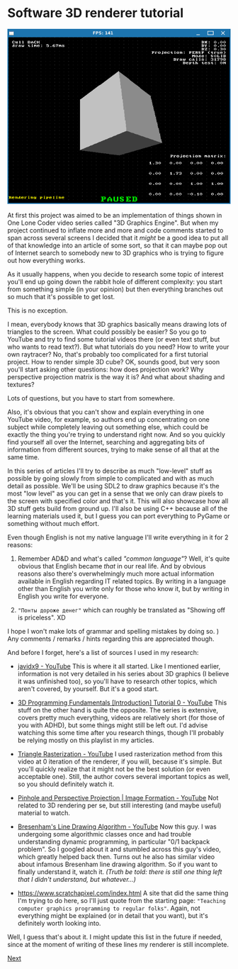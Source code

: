 # Software 3D renderer tutorial

![](images/title.png)

At first this project was aimed to be an implementation of things shown in One Lone Coder video series called "3D Graphics Engine". But when my project continued to inflate more and more and code comments started to span across several screens I decided that it *might* be a good idea to put all of that knowledge into an article of some sort, so that it can maybe pop out of Internet search to somebody new to 3D graphics who is trying to figure out how everything works.

As it usually happens, when you decide to research some topic of interest you'll end up going down the rabbit hole of different complexity: you start from something simple (in your opinion) but then everything branches out so much that it's possible to get lost. 

This is no exception.

I mean, everybody knows that 3D graphics basically means drawing lots of triangles to the screen. What could possibly be easier? So you go to YouTube and try to find some tutorial videos there (or even text stuff, but who wants to read text?). But what tutorials do you need? How to write your own raytracer? No, that's probably too complicated for a first tutorial project. How to render simple 3D cube? OK, sounds good, but very soon you'll start asking other questions: how does projection work? Why perspective projection matrix is the way it is? And what about shading and textures? 

Lots of questions, but you have to start from somewhere. 

Also, it's obvious that you can't show and explain everything in one YouTube video, for example, so authors end up concentrating on one subject while completely leaving out something else, which could be exactly the thing you're trying to understand right now. And so you quickly find yourself all over the Internet, searching and aggregating bits of information from different sources, trying to make sense of all that at the same time.

In this series of articles I'll try to describe as much "low-level" stuff as possible by going slowly from simple to complicated and with as much detail as possible. We'll be using SDL2 to draw graphics because it's the most "low level" as you can get in a sense that we only can draw pixels to the screen with specified color and that's it. This will also showcase how all 3D stuff gets build from ground up. I'll also be using C++ because all of the learning materials used it, but I guess you can port everything to PyGame or something without much effort. 

Even though English is not my native language I'll write everything in it for 2 reasons:

1. Remember AD&D and what's called *"common language"*? Well, it's quite obvious that English became *that* in our real life. And by obvious reasons also there's overwhelmingly much more actual information available in English regarding IT related topics.
   By writing in a language other than English you write only for those who know it, but by writing in English you write for everyone.

2. `"Понты дороже денег"` which can roughly be translated as "Showing off is priceless". XD

I hope I won't make lots of grammar and spelling mistakes by doing so. ) 
Any comments / remarks / hints regarding this are appreciated though.

And before I forget, here's a list of sources I used in my research:

- [javidx9 - YouTube](https://www.youtube.com/@javidx9)
  This is where it all started. Like I mentioned earlier, information is not very detailed in his series about 3D graphics (I believe it was unfinished too), so you'll have to research other topics, which aren't covered, by yourself. But it's a good start.

- [3D Programming Fundamentals [Introduction] Tutorial 0 - YouTube](https://www.youtube.com/watch?v=uehGqieEbus&list=PLqCJpWy5Fohe8ucwhksiv9hTF5sfid8lA)
  This stuff on the other hand is quite the opposite. The series is extensive, covers pretty much everything, videos are relatively short (for those of you with ADHD), but some things might still be left out. I'd advise watching this some time after you research things, though I'll probably be relying mostly on this playlist in my articles.

- [Triangle Rasterization - YouTube](https://www.youtube.com/watch?v=k5wtuKWmV48&pp=ygUWdHJpYW5nbGUgcmFzdGVyaXphdGlvbg%3D%3D)
  I used rasterization method from this video at 0 iteration of the renderer, if you will, because it's simple. But you'll quickly realize that it might not be the best solution (or even acceptable one). Still, the author covers several important topics as well, so you should definitely watch it.

- [Pinhole and Perspective Projection | Image Formation - YouTube](https://www.youtube.com/watch?v=_EhY31MSbNM)
  Not related to 3D rendering per se, but still interesting (and maybe useful) material to watch.

- [Bresenham's Line Drawing Algorithm - YouTube](https://www.youtube.com/watch?v=RGB-wlatStc)
  Now this guy. I was undergoing some algorithmic classes once and had trouble understanding dynamic programming, in particular "0/1 backpack problem". So I googled about it and stumbled across this guy's video, which greatly helped back then. Turns out he also has similar video about infamous Bresenham line drawing algorithm. So if you want to finally understand it, watch it. *(Truth be told: there is still one thing left that I didn't understand, but whatever...)*

- https://www.scratchapixel.com/index.html
  A site that did the same thing I'm trying to do here, so I'll just quote from the starting page: `"Teaching computer graphics programming to regular folks"`. Again, not everything might be explained (or in detail that you want), but it's definitely worth looking into.

Well, I guess that's about it. I might update this list in the future if needed, since at the moment of writing of these lines my renderer is still incomplete.

[ Next ](p0.md)
